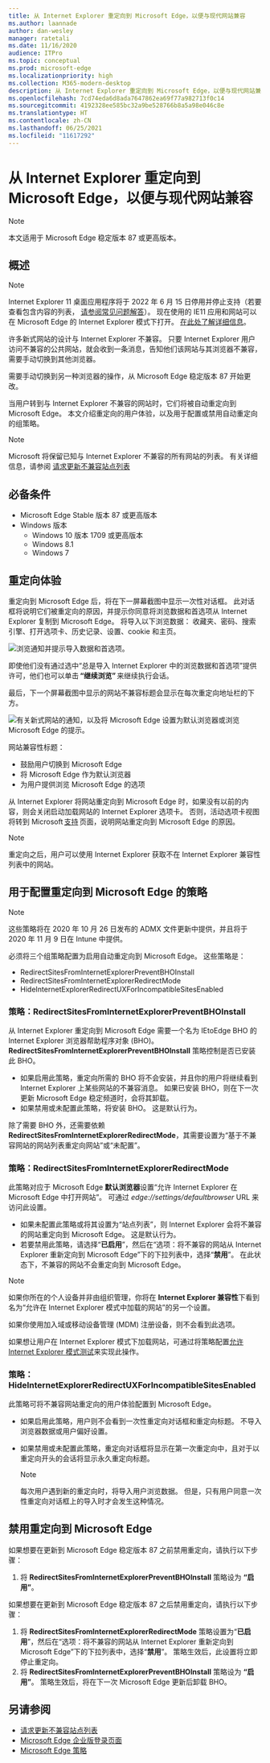 ```yaml
---
title: 从 Internet Explorer 重定向到 Microsoft Edge，以便与现代网站兼容
ms.author: laannade
author: dan-wesley
manager: ratetali
ms.date: 11/16/2020
audience: ITPro
ms.topic: conceptual
ms.prod: microsoft-edge
ms.localizationpriority: high
ms.collection: M365-modern-desktop
description: 从 Internet Explorer 重定向到 Microsoft Edge，以便与现代网站兼容
ms.openlocfilehash: 7cd74eda6d8ada7647862ea69f77a982713f0c14
ms.sourcegitcommit: 4192328ee585bc32a9be528766b8a5a98e046c8e
ms.translationtype: HT
ms.contentlocale: zh-CN
ms.lasthandoff: 06/25/2021
ms.locfileid: "11617292"
---
```

# <a name="redirection-from-internet-explorer-to-microsoft-edge-for-compatibility-with-modern-web-sites"></a>从 Internet Explorer 重定向到 Microsoft Edge，以便与现代网站兼容

> [!NOTE]
> 本文适用于 Microsoft Edge 稳定版本 87 或更高版本。

## <a name="overview"></a>概述

>[!Note]
> Internet Explorer 11 桌面应用程序将于 2022 年 6 月 15 日停用并停止支持（若要查看包含内容的列表， [请参阅常见问题解答](https://techcommunity.microsoft.com/t5/windows-it-pro-blog/internet-explorer-11-desktop-app-retirement-faq/ba-p/2366549)）。 现在使用的 IE11 应用和网站可以在 Microsoft Edge 的 Internet Explorer 模式下打开。 [在此处了解详细信息](https://blogs.windows.com/windowsexperience/2021/05/19/the-future-of-internet-explorer-on-windows-10-is-in-microsoft-edge/)。

许多新式网站的设计与 Internet Explorer 不兼容。 只要 Internet Explorer 用户访问不兼容的公共网站，就会收到一条消息，告知他们该网站与其浏览器不兼容，需要手动切换到其他浏览器。

需要手动切换到另一种浏览器的操作，从 Microsoft Edge 稳定版本 87 开始更改。

当用户转到与 Internet Explorer 不兼容的网站时，它们将被自动重定向到 Microsoft Edge。 本文介绍重定向的用户体验，以及用于配置或禁用自动重定向的组策略。

> [!NOTE]
> Microsoft 将保留已知与 Internet Explorer 不兼容的所有网站的列表。 有关详细信息，请参阅 [请求更新不兼容站点列表](/microsoft-edge/web-platform/ie-to-microsoft-edge-redirection#request-an-update-to-the-ie-compatibility-list)

## <a name="prerequisites"></a>必备条件
- Microsoft Edge Stable 版本 87 或更高版本
- Windows 版本
    - Windows 10 版本 1709 或更高版本
    - Windows 8.1
    - Windows 7



## <a name="redirection-experience"></a>重定向体验

重定向到 Microsoft Edge 后，将在下一屏幕截图中显示一次性对话框。 此对话框将说明它们被重定向的原因，并提示你同意将浏览数据和首选项从 Internet Explorer 复制到 Microsoft Edge。 将导入以下浏览数据： 收藏夹、密码、搜索引擎、打开选项卡、历史记录、设置、cookie 和主页。

![浏览通知并提示导入数据和首选项。](media/edge-learnmore-neededge/neededge-dialog1.png)

即使他们没有通过选中“总是导入 Internet Explorer 中的浏览数据和首选项”提供许可，他们也可以单击 **“继续浏览”** 来继续执行会话。

最后，下一个屏幕截图中显示的网站不兼容标题会显示在每次重定向地址栏的下方。

![有关新式网站的通知，以及将 Microsoft Edge 设置为默认浏览器或浏览 Microsoft Edge 的提示。](media/edge-learnmore-neededge/neededge-banner.png)

网站兼容性标题：

- 鼓励用户切换到 Microsoft Edge
- 将 Microsoft Edge 作为默认浏览器
- 为用户提供浏览 Microsoft Edge 的选项

从 Internet Explorer 将网站重定向到 Microsoft Edge 时，如果没有以前的内容，则会关闭启动加载网站的 Internet Explorer 选项卡。 否则，活动选项卡视图将转到 Microsoft [支持](https://support.microsoft.com/office/the-website-you-were-trying-to-reach-doesn-t-work-with-internet-explorer-8f5fc675-cd47-414c-9535-12821ddfc554?ui=en-US&rs=en-US&ad=US) 页面，说明网站重定向到 Microsoft Edge 的原因。

> [!NOTE]
> 重定向之后，用户可以使用 Internet Explorer 获取不在 Internet Explorer 兼容性列表中的网站。  

## <a name="policies-to-configure-redirection-to-microsoft-edge"></a>用于配置重定向到 Microsoft Edge 的策略

> [!NOTE]
> 这些策略将在 2020 年 10 月 26 日发布的 ADMX 文件更新中提供，并且将于 2020 年 11 月 9 日在 Intune 中提供。

必须将三个组策略配置为启用自动重定向到 Microsoft Edge。 这些策略是：

- RedirectSitesFromInternetExplorerPreventBHOInstall
- RedirectSitesFromInternetExplorerRedirectMode
- HideInternetExplorerRedirectUXForIncompatibleSitesEnabled

### <a name="policy-redirectsitesfrominternetexplorerpreventbhoinstall"></a>策略：RedirectSitesFromInternetExplorerPreventBHOInstall

从 Internet Explorer 重定向到 Microsoft Edge 需要一个名为 IEtoEdge BHO 的 Internet Explorer 浏览器帮助程序对象 (BHO)。 **RedirectSitesFromInternetExplorerPreventBHOInstall** 策略控制是否已安装此 BHO。  

- 如果启用此策略，重定向所需的 BHO 将不会安装，并且你的用户将继续看到 Internet Explorer 上某些网站的不兼容消息。 如果已安装 BHO，则在下一次更新 Microsoft Edge 稳定频道时，会将其卸载。
- 如果禁用或未配置此策略，将安装 BHO。 这是默认行为。

除了需要 BHO 外，还需要依赖 **RedirectSitesFromInternetExplorerRedirectMode**，其需要设置为“基于不兼容网站的网站列表重定向网站”或“未配置”。

### <a name="policy-redirectsitesfrominternetexplorerredirectmode"></a>策略：RedirectSitesFromInternetExplorerRedirectMode

 此策略对应于 Microsoft Edge **默认浏览器**设置“允许 Internet Explorer 在 Microsoft Edge 中打开网站”。 可通过 *edge://settings/defaultbrowser* URL 来访问此设置。  

- 如果未配置此策略或将其设置为“站点列表”，则 Internet Explorer 会将不兼容的网站重定向到 Microsoft Edge。 这是默认行为。
- 若要禁用此策略，请选择“**已启用**”，然后在“选项：将不兼容的网站从 Internet Explorer 重新定向到 Microsoft Edge”下的下拉列表中，选择“**禁用**”。 在此状态下，不兼容的网站不会重定向到 Microsoft Edge。

> [!NOTE]
> 如果你所在的个人设备并非由组织管理，你将在 **Internet Explorer 兼容性**下看到名为“允许在 Internet Explorer 模式中加载的网站”的另一个设置。
>
>如果你使用加入域或移动设备管理 (MDM) 注册设备，则不会看到此选项。
>
> 如果想让用户在 Internet Explorer 模式下加载网站，可通过将策略配置[允许 Internet Explorer 模式测试](./microsoft-edge-policies.md#intranetredirectbehavior)来实现此操作。

### <a name="policy-hideinternetexplorerredirectuxforincompatiblesitesenabled"></a>策略：HideInternetExplorerRedirectUXForIncompatibleSitesEnabled

此策略可将不兼容网站重定向的用户体验配置到 Microsoft Edge。  

- 如果启用此策略，用户则不会看到一次性重定向对话框和重定向标题。 不导入浏览器数据或用户偏好设置。
- 如果禁用或未配置此策略，重定向对话框将显示在第一次重定向中，且对于以重定向开头的会话将显示永久重定向标题。

  > [!NOTE]
  > 每次用户遇到新的重定向时，将导入用户浏览数据。 但是，只有用户同意一次性重定向对话框上的导入时才会发生这种情况。

## <a name="disable-redirection-to-microsoft-edge"></a>禁用重定向到 Microsoft Edge

如果想要在更新到 Microsoft Edge 稳定版本 87 之前禁用重定向，请执行以下步骤：

1. 将 **RedirectSitesFromInternetExplorerPreventBHOInstall** 策略设为 **“启用”**。

如果想要在更新到 Microsoft Edge 稳定版本 87 之后禁用重定向，请执行以下步骤：

1. 将 **RedirectSitesFromInternetExplorerRedirectMode** 策略设置为“**已启用**”，然后在“选项：将不兼容的网站从 Internet Explorer 重新定向到 Microsoft Edge”下的下拉列表中，选择“**禁用**”。 策略生效后，此设置将立即停止重定向。
2. 将 **RedirectSitesFromInternetExplorerPreventBHOInstall** 策略设为 **“启用”**。 策略生效后，将在下一次 Microsoft Edge 更新后卸载 BHO。

## <a name="see-also"></a>另请参阅

- [请求更新不兼容站点列表](/microsoft-edge/web-platform/ie-to-microsoft-edge-redirection#request-an-update-to-the-ie-compatibility-list)
- [Microsoft Edge 企业版登录页面](https://aka.ms/EdgeEnterprise)
- [Microsoft Edge 策略](./microsoft-edge-policies.md)